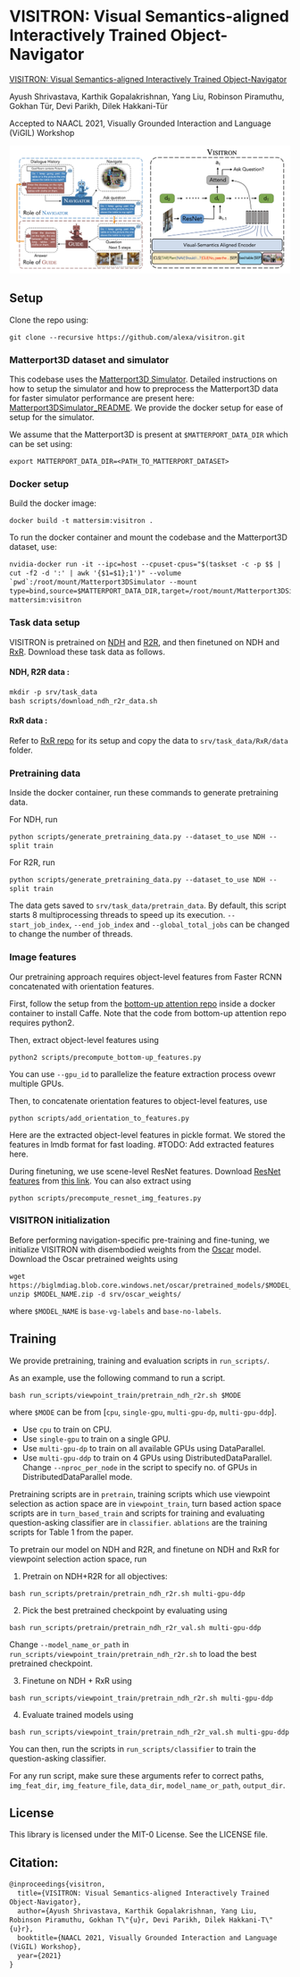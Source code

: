 # VISITRON: Visual Semantics-aligned Interactively Trained Object-Navigator

[VISITRON: Visual Semantics-aligned Interactively Trained Object-Navigator](https://arxiv.org/abs/2105.11589)

Ayush Shrivastava, Karthik Gopalakrishnan, Yang Liu, Robinson Piramuthu, Gokhan Tür, Devi Parikh, Dilek Hakkani-Tür

Accepted to NAACL 2021, Visually Grounded Interaction and Language (ViGIL) Workshop

![VISITRON](visitron.png)


## Setup
Clone the repo using:
```
git clone --recursive https://github.com/alexa/visitron.git
```

### Matterport3D dataset and simulator
This codebase uses the [Matterport3D Simulator](https://github.com/peteanderson80/Matterport3DSimulator). Detailed instructions on how to setup the simulator and how to preprocess the Matterport3D data for faster simulator performance are present here: [Matterport3DSimulator_README](https://github.com/mmurray/cvdn/blob/master/README_Matterport3DSimulator.md). We provide the docker setup for ease of setup for the simulator.

We assume that the Matterport3D is present at `$MATTERPORT_DATA_DIR` which can be set using:
```
export MATTERPORT_DATA_DIR=<PATH_TO_MATTERPORT_DATASET>
```

### Docker setup

Build the docker image:
```
docker build -t mattersim:visitron .
```

To run the docker container and mount the codebase and the Matterport3D dataset, use:
```
nvidia-docker run -it --ipc=host --cpuset-cpus="$(taskset -c -p $$ | cut -f2 -d ':' | awk '{$1=$1};1')" --volume `pwd`:/root/mount/Matterport3DSimulator --mount type=bind,source=$MATTERPORT_DATA_DIR,target=/root/mount/Matterport3DSimulator/data/v1/scans,readonly mattersim:visitron
```

### Task data setup
VISITRON is pretrained on [NDH](https://github.com/mmurray/cvdn) and [R2R](https://github.com/peteanderson80/Matterport3DSimulator/tree/master/tasks/R2R), and then finetuned on NDH and [RxR](https://github.com/google-research-datasets/RxR). Download these task data as follows.

#### NDH, R2R data :

```
mkdir -p srv/task_data
bash scripts/download_ndh_r2r_data.sh
```

#### RxR data :

Refer to [RxR repo](https://github.com/google-research-datasets/RxR#dataset-download) for its setup and copy the data to `srv/task_data/RxR/data` folder.


### Pretraining data

Inside the docker container, run these commands to generate pretraining data.

For NDH, run
```
python scripts/generate_pretraining_data.py --dataset_to_use NDH --split train
```
For R2R, run
```
python scripts/generate_pretraining_data.py --dataset_to_use NDH --split train
```
The data gets saved to `srv/task_data/pretrain_data`.
By default, this script starts 8 multiprocessing threads to speed up its execution. `--start_job_index`, `--end_job_index` and `--global_total_jobs` can be changed to change the number of threads.



### Image features

Our pretraining approach requires object-level features from Faster RCNN concatenated with orientation features.

First, follow the setup from the [bottom-up attention repo](https://github.com/peteanderson80/bottom-up-attention) inside a docker container to install Caffe. Note that the code from bottom-up attention repo requires python2.

Then, extract object-level features using
```
python2 scripts/precompute_bottom-up_features.py
```
You can use `--gpu_id` to parallelize the feature extraction process ovewr multiple GPUs.

Then, to concatenate orientation features to object-level features, use
```
python scripts/add_orientation_to_features.py
```

Here are the extracted object-level features in pickle format. We stored the features in lmdb format for fast loading.
#TODO: Add extracted features here.

During finetuning, we use scene-level ResNet features. Download [ResNet features](https://github.com/peteanderson80/Matterport3DSimulator#precomputing-resnet-image-features) from [this link](https://www.dropbox.com/s/o57kxh2mn5rkx4o/ResNet-152-imagenet.zip?dl=1). You can also extract using
```
python scripts/precompute_resnet_img_features.py
```


### VISITRON initialization
Before performing navigation-specific pre-training and fine-tuning, we initialize VISITRON with disembodied weights from the [Oscar](https://github.com/microsoft/Oscar) model. Download the Oscar pretrained weights using
```
wget https://biglmdiag.blob.core.windows.net/oscar/pretrained_models/$MODEL_NAME.zip
unzip $MODEL_NAME.zip -d srv/oscar_weights/
```
where `$MODEL_NAME` is `base-vg-labels` and `base-no-labels`.

## Training

We provide pretraining, training and evaluation scripts in `run_scripts/`.

As an example, use the following command to run a script.

```
bash run_scripts/viewpoint_train/pretrain_ndh_r2r.sh $MODE
```
where `$MODE` can be from [`cpu`, `single-gpu`, `multi-gpu-dp`, `multi-gpu-ddp`].
- Use `cpu` to train on CPU.
- Use `single-gpu` to train on a single GPU.
- Use `multi-gpu-dp` to train on all available GPUs using DataParallel.
- Use `multi-gpu-ddp` to train on 4 GPUs using DistributedDataParallel. Change `--nproc_per_node` in the script to specify no. of GPUs in DistributedDataParallel mode.

Pretraining scripts are in `pretrain`, training scripts which use viewpoint selection as action space are in `viewpoint_train`, turn based action space scripts are in `turn_based_train` and scripts for training and evaluating question-asking classifier are in `classifier`. `ablations` are the training scripts for Table 1 from the paper.

To pretrain our model on NDH and R2R, and finetune on NDH and RxR for viewpoint selection action space, run

1. Pretrain on NDH+R2R for all objectives:
```
bash run_scripts/pretrain/pretrain_ndh_r2r.sh multi-gpu-ddp
```

2. Pick the best pretrained checkpoint by evaluating using
```
bash run_scripts/pretrain/pretrain_ndh_r2r_val.sh multi-gpu-ddp
```

Change `--model_name_or_path` in `run_scripts/viewpoint_train/pretrain_ndh_r2r.sh` to load the best pretrained checkpoint.

3. Finetune on NDH + RxR using
```
bash run_scripts/viewpoint_train/pretrain_ndh_r2r.sh multi-gpu-ddp
```

4. Evaluate trained models using
```
bash run_scripts/viewpoint_train/pretrain_ndh_r2r_val.sh multi-gpu-ddp
```

You can then, run the scripts in `run_scripts/classifier` to train the question-asking classifier.

For any run script, make sure these arguments refer to correct paths, `img_feat_dir`, `img_feature_file`, `data_dir`, `model_name_or_path`, `output_dir`.


## License

This library is licensed under the MIT-0 License. See the LICENSE file.

## Citation:
```
@inproceedings{visitron,
  title={VISITRON: Visual Semantics-aligned Interactively Trained Object-Navigator},
  author={Ayush Shrivastava, Karthik Gopalakrishnan, Yang Liu, Robinson Piramuthu, Gokhan T\"{u}r, Devi Parikh, Dilek Hakkani-T\"{u}r},
  booktitle={NAACL 2021, Visually Grounded Interaction and Language (ViGIL) Workshop},
  year={2021}
}
```



